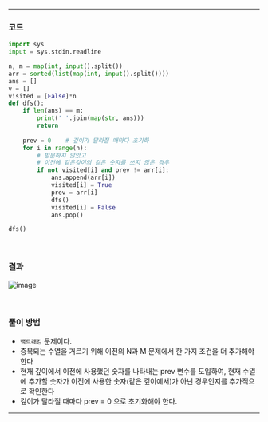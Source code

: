 ___
### 코드
```python
import sys
input = sys.stdin.readline

n, m = map(int, input().split())
arr = sorted(list(map(int, input().split())))
ans = []
v = []
visited = [False]*n
def dfs():
    if len(ans) == m:
        print(' '.join(map(str, ans)))
        return
    
    prev = 0    # 깊이가 달라질 때마다 초기화
    for i in range(n):
        # 방문하지 않았고
        # 이전에 같은깊이의 같은 숫자를 쓰지 않은 경우
        if not visited[i] and prev != arr[i]:   
            ans.append(arr[i])
            visited[i] = True
            prev = arr[i]
            dfs()
            visited[i] = False
            ans.pop()

dfs()
```
<br>

### 결과
![image](https://user-images.githubusercontent.com/50696567/195003269-0955db8a-3740-4abd-8f9c-84ace9b1f883.png)

<br>

### 풀이 방법
- `백트래킹` 문제이다. 
- 중복되는 수열을 거르기 위해 이전의 N과 M 문제에서 한 가지 조건을 더 추가해야 한다
- 현재 깊이에서 이전에 사용했던 숫자를 나타내는 prev 변수를 도입하여, 현재 수열에 추가할 숫자가 이전에 사용한 숫자(같은 깊이에서)가 아닌 경우인지를 추가적으로 확인한다
- 깊이가 달라질 때마다 prev = 0 으로 초기화해야 한다.
___
